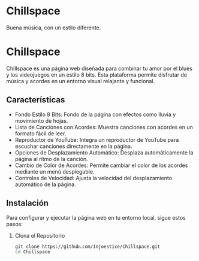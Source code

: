 # Chillspace
Buena música, con un estilo diferente.

# Chillspace

Chillspace es una página web diseñada para combinar tu amor por el blues y los videojuegos en un estilo 8 bits. Esta plataforma permite disfrutar de música y acordes en un entorno visual relajante y funcional.

## Características

- Fondo Estilo 8 Bits: Fondo de la página con efectos como lluvia y movimiento de hojas.
- Lista de Canciones con Acordes: Muestra canciones con acordes en un formato fácil de leer.
- Reproductor de YouTube: Integra un reproductor de YouTube para escuchar canciones directamente en la página.
- Opciones de Desplazamiento Automático: Desplaza automáticamente la página al ritmo de la canción.
- Cambio de Color de Acordes: Permite cambiar el color de los acordes mediante un menú desplegable.
- Controles de Velocidad: Ajusta la velocidad del desplazamiento automático de la página.

## Instalación

Para configurar y ejecutar la página web en tu entorno local, sigue estos pasos:

1. Clona el Repositorio

   ```bash
   git clone https://github.com/Injoestice/Chillspace.git
   cd Chillspace
